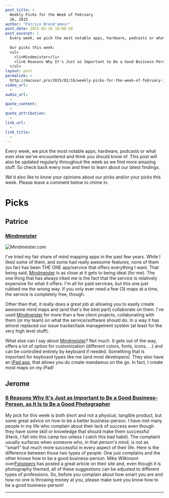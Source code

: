 ```yaml
---
post_title: >
  Weekly Picks for the Week of February
  16, 2015
author: "Patrice Brend'amour"
post_date: 2015-02-16 10:00:50
post_excerpt: |
  Every week, we pick the most notable apps, hardware, podcasts or what ever else we've encountered and think you should know of. This post will also be updated regularly throughout the week as we find more amazing stuff. So check back every now and then to learn about our latest findings.
  
  Our picks this week:
  <ul>
  	<li>Mindmeister</li>
  	<li>6 Reasons Why It's Just as Important to Be a Good Business-Person, as It Is to Be a Good Photographer</li>
  </ul>
layout: post
permalink: >
  http://macuser.pro/2015/02/16/weekly-picks-for-the-week-of-february-16-2015/
video_url:
  - 
audio_url:
  - 
quote_content:
  - 
quote_attribution:
  - 
link_url:
  - 
link_title:
  - 
---
```


Every week, we pick the most notable apps, hardware, podcasts or what ever else we've encountered and think you should know of. This post will also be updated regularly throughout the week as we find more amazing stuff. So check back every now and then to learn about our latest findings.

We'd also like to know your opinions about our picks and/or your picks this week. Please leave a comment below to chime in.

# Picks

## Patrice

### [Mindmeister][mm]

![Mindmeister.com][mmIMG]

I've tried my fair share of mind mapping apps in the past few years. While I liked some of them, and some had really awesome features, none of them (so far) has been THE ONE app/service that offers everything I want. That being said, [Mindmeister][mm] is as close at it gets to being ideal (for me). The one thing that has always irked me is the fact that the service is relatively expensive for what it offers. I'm all for paid services, but this one just rubbed me the wrong way. If you only ever need a few (3) maps at a time, the service is completely free, though.

Other than that, it really does a great job at allowing you to easily create awesome mind maps and (and that's the best part) collaborate on them. I've used [Mindmeister][mm] for more than a few client projects, collaborating with them (or my team) on what the service/software should do. In a way it has almost replaced our issue tracker/task management system (at least for the very high level stuff).

What else can I say about [Mindmeister][mm]? Not much. It gets out of the way, offers a lot of option for customization (different colors, fonts, icons, ...) and can be controlled entirely by keyboard if needed. Something that is important for keyboard types like me (and most developers).
They also have an [iPad app][mmiOS], that allows you do create mandamus on the go. In fact, I create most maps on my iPad!

## Jerome

### [6 Reasons Why It's Just as Important to Be a Good Business-Person, as It Is to Be a Good Photographer][1]

My pick for this week is both short and not a physical, tangible product, but some great advice on how to be a better business-person.  I have met many people in my life who complain about their lack of success even though they have some skill or knowledge that should make them successful (Heck, I fall into this camp too unless I catch this bad habit).  The complaint usually surfaces when someone who, in that person's mind, is not as "smart" but much more successful in every aspect of their life.  Here is the difference between those two types of people:  One just complains and the other knows how to be a good business-person.  Mike Wilkinson over[Fstoppers][2] has posted a great article on their site and, even though it is photography themed, all of these suggestions can be adjusted to different types of professions.  So, before you complain about how smart you are and how no one is throwing money at you, please make sure you know how to be a good business-person!  

***

[mm]: https://www.mindmeister.com/?r=91104 "Mindmeister"
[mmiOS]: https://itunes.apple.com/us/app/mindmeister-mind-mapping/id381073026?mt=8&amp;uo=4&amp;at=1l3vb3F "Mindmeister on iOS"
[mmIMG]: http://macuser.pro/wp-content/uploads/2015/02/mindmeistercom.png "Mindmeister.com"

[1]: https://fstoppers.com/bts/6-reasons-why-its-just-important-be-good-business-person-it-be-good-photographer-58176?utm_source=FS_RSS&amp;utm_medium=RSS&amp;utm_campaign=Main_RSS "article on fstoppers on why to be a good business-person and a good photographer"
[2]:  https://fstoppers.com "fstoppers main page"
